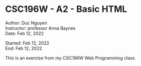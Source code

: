 # CSC196W - A2 - Basic HTML

Author: Duc Nguyen  
Instructor: professor Anna Baynes  
Date: Feb 12, 2022

Started: Feb 12, 2022  
End: Feb 12, 2022

This is an exercise from my CSC196W Web Programming class.